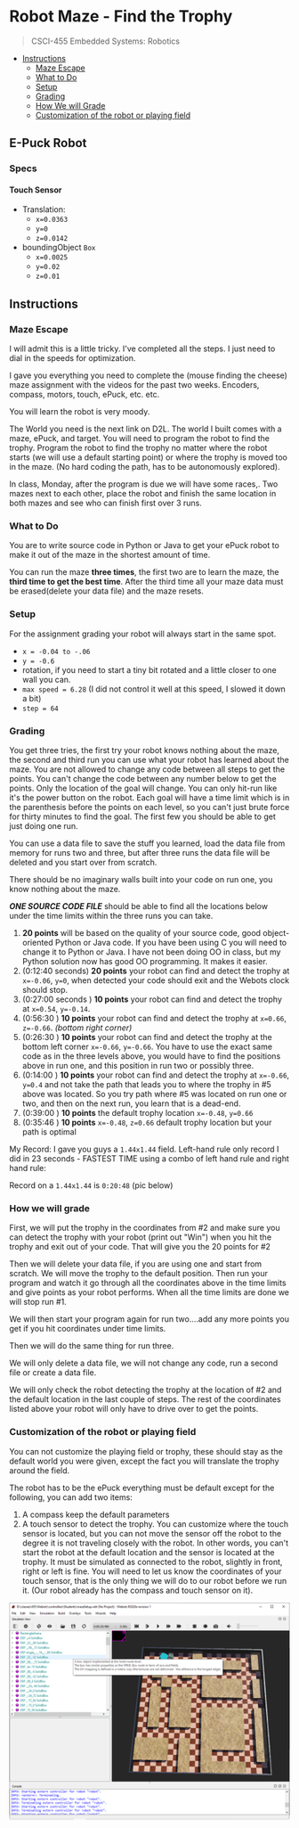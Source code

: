 # Robot Maze - Find the Trophy

> CSCI-455 Embedded Systems: Robotics

- [Instructions](#instructions)
  - [Maze Escape](#maze-escape)
  - [What to Do](#what-to-do)
  - [Setup](#setup)
  - [Grading](#grading)
  - [How We will Grade](#how-we-will-grade)
  - [Customization of the robot or playing field](#customization-of-the-robot-or-playing-field)

## E-Puck Robot

### Specs

#### Touch Sensor

- Translation:
  - `x=0.0363`
  - `y=0`
  - `z=0.0142`
- boundingObject `Box`
  - `x=0.0025`
  - `y=0.02`
  - `z=0.01`

## Instructions

### Maze Escape

I will admit this is a little tricky.  I've completed all the steps. I just need to dial in the speeds for optimization. 

I gave you everything you need to complete the (mouse finding the cheese) maze assignment with the videos for the past two weeks. Encoders, compass, motors, touch, ePuck, etc. etc. 

You will learn the robot is very moody. 

The World you need is the next link on D2L.  The world I built comes with a maze, ePuck, and target. You will need to program the robot to find the trophy. Program the robot to find the trophy no matter where the robot starts (we will use a default starting point) or where the trophy is moved too in the maze. (No hard coding the path, has to be autonomously explored).

In class, Monday, after the program is due we will have some races,. Two mazes next to each other, place the robot and finish the same location in both mazes and see who can finish first over 3 runs.  

### What to Do

You are to write source code in Python or Java to get your ePuck robot to make it out of the maze in the shortest amount of time. 

You can run the maze **three times**, the first two are to learn the maze, the **third time to get the best time**.  After the third time all your maze data must be erased(delete your data file) and the maze resets. 

### Setup

For the assignment grading your robot will always start in the same spot.

- `x = -0.04 to -.06`
- `y = -0.6`
- rotation, if you need to start a tiny bit rotated and a little closer to one wall you can. 
- `max speed = 6.28` (I did not control it well at this speed, I slowed it down a bit)
- `step = 64`

### Grading

You get three tries, the first try your robot knows nothing about the maze, the second and third run you can use what your robot has learned about the maze. You are not allowed to change any code between all steps to get the points. You can't change the code between any number below to get the points. Only the location of the goal will change.  You can only hit-run like it's the power button on the robot.  Each goal will have a time limit which is in the parenthesis before the points on each level, so you can't just brute force for thirty minutes to find the goal. The first few you should be able to get just doing one run.  

You can use a data file to save the stuff you learned, load the data file from memory for runs two and three,  but after three runs the data file will be deleted and you start over from scratch. 

There should be no imaginary walls built into your code on run one, you know nothing about the maze. 

_**ONE SOURCE CODE FILE**_ should be able to find all the locations below under the time limits within the three runs you can take. 

1. **20 points** will be based on the quality of your source code, good object-oriented Python or Java code. If you have been using C you will need to change it to Python or Java.  I have not been doing OO in class, but my Python solution now has good OO programming. It makes it easier. 
2. (0:12:40 seconds) **20 points** your robot can find and detect the trophy at `x=-0.06`, `y=0`, when detected your code should exit and the Webots clock should stop. 
3. (0:27:00 seconds ) **10 points** your robot can find and detect the trophy at `x=0.54`, `y=-0.14`.
4. (0:56:30 ) **10 points** your robot can find and detect the trophy at `x=0.66`, `z=-0.66`. _(bottom right corner)_
5. (0:26:30 ) **10 points** your robot can find and detect the trophy at the bottom left corner `x=-0.66`, `y=-0.66`. You have to use the exact same code as in the three levels above, you would have to find the positions above in run one, and this position in run two or possibly three. 
6. (0:14:00 ) **10 points** your robot can find and detect the trophy at `x=-0.66`, `y=0.4` and not take the path that leads you to where the trophy in #5 above was located. So you try path where #5 was located on run one or two, and then on the next run, you learn that is a dead-end.  
7. (0:39:00 ) **10 points** the default trophy location `x=-0.48`, `y=0.66`
8. (0:35:46 ) **10 points** `x=-0.48`, `z=0.66` default trophy location but your path is optimal

My Record: I gave you guys a `1.44x1.44` field. Left-hand rule only record I did in 23 seconds - FASTEST TIME using a combo of left hand rule and right hand rule: 

Record on a `1.44x1.44` is `0:20:48` (pic below)

### How we will grade

First, we will put the trophy in the coordinates from #2 and make sure you can detect the trophy with your robot (print out "Win") when you hit the trophy and exit out of your code. That will give you the 20 points for #2

Then we will delete your data file, if you are using one and start from scratch. We will move the trophy to the default position. Then run your program and watch it go through all the coordinates above in the time limits and give points as your robot performs. When all the time limits are done we will stop run #1.  

We will then start your program again for run two....add any more points you get if you hit coordinates under time limits. 

Then we will do the same thing for run three. 

We will only delete a data file, we will not change any code, run a second file or create a data file. 

We will only check the robot detecting the trophy at the location of #2 and the default location in the last couple of steps. The rest of the coordinates listed above your robot will only have to drive over to get the points. 

### Customization of the robot or playing field

You can not customize the playing field or trophy, these should stay as the default world you were given, except the fact you will translate the trophy around the field. 

The robot has to be the ePuck everything must be default except for the following, you can add two items:

1. A compass keep the default parameters
2. A touch sensor to detect the trophy. You can customize where the touch sensor is located, but you can not move the sensor off the robot to the degree it is not traveling closely with the robot. In other words, you can't start the robot at the default location and the sensor is located at the trophy. It must be simulated as connected to the robot, slightly in front, right or left is fine.  You will need to let us know the coordinates of your touch sensor, that is the only thing we will do to our robot before we run it. (Our robot already has the compass and touch sensor on it).

![Hunters Screenshot](images/hunters-maze-screen-shot.png)
